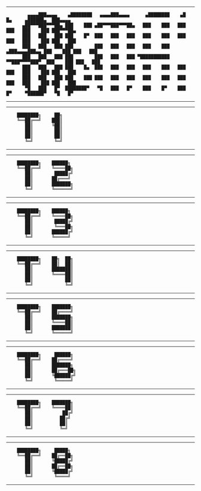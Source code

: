 
--------------------


            ▄▄▄▄███▄▄▄▄    ▄████████   ▄▄▄▄███▄▄▄▄      ▄████████    ▄█    █▄     ▄██████▄  ███▄▄▄▄
          ▄██▀▀▀███▀▀▀██▄ ███    ███ ▄██▀▀▀███▀▀▀██▄   ███    ███   ███    ███   ███    ███ ███▀▀▀██▄
          ███   ███   ███ ███    █▀  ███   ███   ███   ███    ███   ███    ███   ███    ███ ███   ███
          ███   ███   ███ ███        ███   ███   ███   ███    ███  ▄███▄▄▄▄███▄▄ ███    ███ ███   ███
          ███   ███   ███ ███        ███   ███   ███ ▀███████████ ▀▀███▀▀▀▀███▀  ███    ███ ███   ███
          ███   ███   ███ ███    █▄  ███   ███   ███   ███    ███   ███    ███   ███    ███ ███   ███
          ███   ███   ███ ███    ███ ███   ███   ███   ███    ███   ███    ███   ███    ███ ███   ███
           ▀█   ███   █▀  ████████▀   ▀█   ███   █▀    ███    █▀    ███    █▀     ▀██████▀   ▀█   █▀



--------------------

--------------------

        ████████╗     ██╗
        ╚══██╔══╝    ███║
           ██║       ╚██║
           ██║        ██║
           ██║        ██║
           ╚═╝        ╚═╝

--------------------


--------------------

        ████████╗    ██████╗
        ╚══██╔══╝    ╚════██╗
           ██║        █████╔╝
           ██║       ██╔═══╝
           ██║       ███████╗
           ╚═╝       ╚══════╝

--------------------


--------------------

        ████████╗    ██████╗
        ╚══██╔══╝    ╚════██╗
           ██║        █████╔╝
           ██║        ╚═══██╗
           ██║       ██████╔╝
           ╚═╝       ╚═════╝

--------------------


--------------------

        ████████╗    ██╗  ██╗
        ╚══██╔══╝    ██║  ██║
           ██║       ███████║
           ██║       ╚════██║
           ██║            ██║
           ╚═╝            ╚═╝

--------------------


--------------------

        ████████╗    ███████╗
        ╚══██╔══╝    ██╔════╝
           ██║       ███████╗
           ██║       ╚════██║
           ██║       ███████║
           ╚═╝       ╚══════╝

--------------------


--------------------

        ████████╗     ██████╗
        ╚══██╔══╝    ██╔════╝
           ██║       ███████╗
           ██║       ██╔═══██╗
           ██║       ╚██████╔╝
           ╚═╝        ╚═════╝

--------------------


--------------------

        ████████╗    ███████╗
        ╚══██╔══╝    ╚════██║
           ██║           ██╔╝
           ██║          ██╔╝
           ██║          ██║
           ╚═╝          ╚═╝

--------------------


--------------------

        ████████╗     █████╗
        ╚══██╔══╝    ██╔══██╗
           ██║       ╚█████╔╝
           ██║       ██╔══██╗
           ██║       ╚█████╔╝
           ╚═╝        ╚════╝

--------------------
